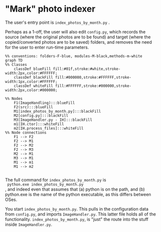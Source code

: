 <h1>"Mark" photo indexer</h1>
The user's entry point is <code>index_photos_by_month.py</code> .

Perhaps as a 1-off, the user will also edit <code>config.py</code>, which records the source (where the original photos are to be found) and target (where the copied/converted photos are to be saved) folders, and removes the need for the user to enter run-time parameters.

```mermaid
%% conventions: folders-F-blue, modules-M-black,methods-m-white
graph TD
%% Classes
    classDef blueFill fill:#01f,stroke:#white,stroke-width:2px,color:#FFFFFF;
    classDef blackFill fill:#000000,stroke:#FFFFFF,stroke-width:1px,color:#FFFFFF;
    classDef whiteFill fill:#FFFFFF,stroke:#000000,stroke-width:2px,color:#000000;

%% Nodes
    F1(ImageHandling):::blueFill
    F2(src):::blueFill
    M1[index_photos_by_month.py]:::blackFill
    M2[config.py]:::blackFill
    M3[ImageHandler.py - IH]:::blackFill
    m1[IH.ctor]:::whiteFill
    m2[IH.process_files]:::whiteFill
%% Node connections
    F1 --> F2
    F2 --> M1
    F2 --> M2
    F2 --> M3
    M2 --> M1
    M3 --> M1
    M1 --> m1
    M1 --> m2 
    
```

The full command for <code>index_photos_by_month.py</code> is   
<code> python.exe index_photos_by_month.py</code>  
, and indeed even that assumes that (a) python is on the path, and (b) python.exe is the name of the python executable, as this differs between OSes.

You start <code>index_photos_by_month.py</code>. This pulls in the configuration data from <code>config.py</code>, and imports <code>ImageHandler.py</code>. This latter file holds all of the functionality. <code>index_photos_by_month.py</code>, is "just" the route into the stuff inside <code>ImageHandler.py</code>.

